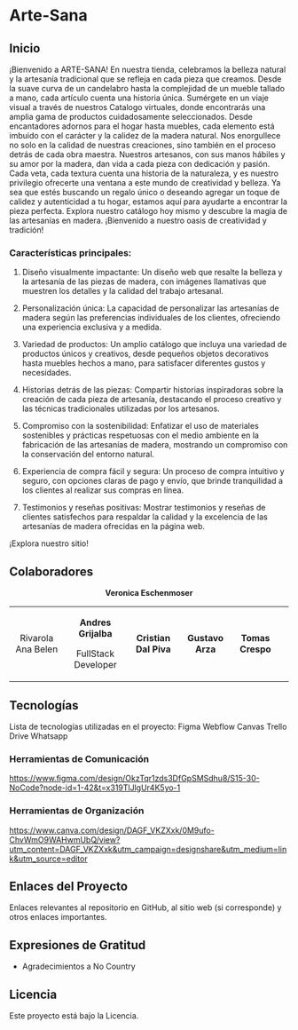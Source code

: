 # Arte-Sana

## Inicio
¡Bienvenido a ARTE-SANA! En nuestra tienda, celebramos la belleza natural y la artesanía tradicional que se refleja en cada pieza que creamos. Desde la suave curva de un candelabro hasta la complejidad de un mueble tallado a mano, cada artículo cuenta una historia única.
Sumérgete en un viaje visual a través de nuestros Catalogo virtuales, donde encontrarás una amplia gama de productos cuidadosamente seleccionados. Desde encantadores adornos para el hogar hasta muebles, cada elemento está imbuido con el carácter y la calidez de la madera natural.
Nos enorgullece no solo en la calidad de nuestras creaciones, sino también en el proceso detrás de cada obra maestra. Nuestros artesanos, con sus manos hábiles y su amor por la madera, dan vida a cada pieza con dedicación y pasión. Cada veta, cada textura cuenta una historia de la naturaleza, y es nuestro privilegio ofrecerte una ventana a este mundo de creatividad y belleza.
Ya sea que estés buscando un regalo único o deseando agregar un toque de calidez y autenticidad a tu hogar, estamos aquí para ayudarte a encontrar la pieza perfecta. Explora nuestro catálogo hoy mismo y descubre la magia de las artesanías en madera. ¡Bienvenido a nuestro oasis de creatividad y tradición!

### **Características principales:**

1. Diseño visualmente impactante: Un diseño web que resalte la belleza y la artesanía de las piezas de madera, con imágenes llamativas que muestren los detalles y la calidad del trabajo artesanal.

2. Personalización única: La capacidad de personalizar las artesanías de madera según las preferencias individuales de los clientes, ofreciendo una experiencia exclusiva y a medida.

3. Variedad de productos: Un amplio catálogo que incluya una variedad de productos únicos y creativos, desde pequeños objetos decorativos hasta muebles hechos a mano, para satisfacer diferentes gustos y necesidades.

4. Historias detrás de las piezas: Compartir historias inspiradoras sobre la creación de cada pieza de artesanía, destacando el proceso creativo y las técnicas tradicionales utilizadas por los artesanos.

5. Compromiso con la sostenibilidad: Enfatizar el uso de materiales sostenibles y prácticas respetuosas con el medio ambiente en la fabricación de las artesanías de madera, mostrando un compromiso con la conservación del entorno natural.

6. Experiencia de compra fácil y segura: Un proceso de compra intuitivo y seguro, con opciones claras de pago y envío, que brinde tranquilidad a los clientes al realizar sus compras en línea.

7. Testimonios y reseñas positivas: Mostrar testimonios y reseñas de clientes satisfechos para respaldar la calidad y la excelencia de las artesanías de madera ofrecidas en la página web.

¡Explora nuestro sitio!

## Colaboradores

<table>
  <tr>
     <td>
      <div align="center">
          <p style="margin-top: 1rem;"><strobg>Rivarola Ana Belen</strong></p>
        <a href="https://www.linkedin.com/in/guillermo-divan" target="_blank">
        </a>
      </div>
    </td>
    <td>
      <div align="center">
          <p style="margin-top: 1rem;"><strong>Andres Grijalba</strong></p>
          <p>FullStack Developer</p>
        <a href="https://www.linkedin.com/in/andr%C3%A9s-grijalba-fern%C3%A1ndez-2088a92ba/" target="_blank">
        </a>
      </div>
    </td>
    <td>
      <div align="center">
          <p style="margin-top: 1rem;"><strong>Cristian Dal Piva</strong></p>
        <a href="https://www.linkedin.com/in/cristiandalpiva" target="_blank">
        </a>
      </div>
    </td>
    <td>
      <div align="center">
          <p style="margin-top: 1rem;"><strong>Gustavo Arza</strong></p>
        <a href="https://www.linkedin.com/in/gustavoarza/" target="_blank">
        </a>
      </div>
    </td>
    <td>
      <div align="center">
          <p style="margin-top: 1rem;"><strong>Tomas Crespo</strong></p>
        <a href="https://www.linkedin.com/in/tomascresporico/" target="_blank">
        </a>
      </div>
    </td>
      <div align="center">
          <p style="margin-top: 1rem;"><strong>Veronica Eschenmoser</strong></p>
        <a href="https://www.linkedin.com/in/veronica-eschenmoser-152969241" target="_blank">
        </a>
      </div>
    </td>
    <td>
  </tr>
</table>

## Tecnologías
Lista de tecnologías utilizadas en el proyecto:
Figma
Webflow
Canvas
Trello
Drive
Whatsapp

### Herramientas de Comunicación
https://www.figma.com/design/OkzTqr1zds3DfGpSMSdhu8/S15-30-NoCode?node-id=1-42&t=x319TlJlgUr4K5yo-1

### Herramientas de Organización
https://www.canva.com/design/DAGF_VKZXxk/0M9ufo-ChvWmO9WAHwmUbQ/view?utm_content=DAGF_VKZXxk&utm_campaign=designshare&utm_medium=link&utm_source=editor

## Enlaces del Proyecto
Enlaces relevantes al repositorio en GitHub, al sitio web (si corresponde) y otros enlaces importantes.


## Expresiones de Gratitud

* Agradecimientos a No Country

## Licencia

Este proyecto está bajo la Licencia.

